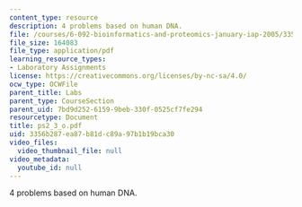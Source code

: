 ```yaml
---
content_type: resource
description: 4 problems based on human DNA.
file: /courses/6-092-bioinformatics-and-proteomics-january-iap-2005/3356b287ea87b81dc89a97b1b19bca30_ps2_3_o.pdf
file_size: 164083
file_type: application/pdf
learning_resource_types:
- Laboratory Assignments
license: https://creativecommons.org/licenses/by-nc-sa/4.0/
ocw_type: OCWFile
parent_title: Labs
parent_type: CourseSection
parent_uid: 7bd9d252-6159-9beb-330f-0525cf7fe294
resourcetype: Document
title: ps2_3_o.pdf
uid: 3356b287-ea87-b81d-c89a-97b1b19bca30
video_files:
  video_thumbnail_file: null
video_metadata:
  youtube_id: null
---
```

4 problems based on human DNA.
